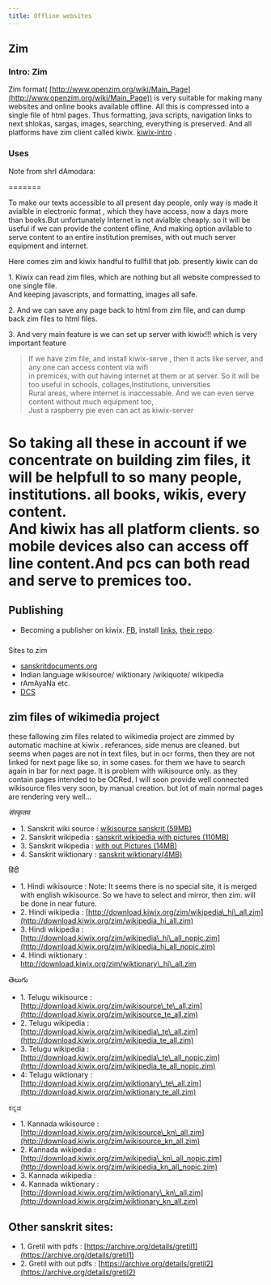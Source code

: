 ```yaml
---
title: Offline websites
---
```

  

  

## Zim

### Intro: Zim

Zim format( [http://www.openzim.org/wiki/Main_Page](http://www.openzim.org/wiki/Main_Page)) is very suitable for making many websites and online books available offline. All this is compressed into a single file of html pages. Thus formatting, java scripts, navigation links to next shlokas, sargas, images, searching, everything is preserved. And all platforms have zim client called kiwix. [kiwix-intro](http://www.kiwix.org/wiki/Special:MyLanguage/Main_Page) .
  

### Uses

Note from shrI dAmodara:

=======  

To make our texts accessible to all present day people, only way is made it avialble in electronic format , which they have access, now a days more than books.But unfortunately Internet is not avialble cheaply. so it will be useful if we can provide the content ofline, And making option avilable to serve content to an entire institution premises, with out much server equipment and internet.
  
Here comes zim and kiwix handful to fullfill that job. presently kiwix can do  
  
1\. Kiwix can read zim files, which are nothing but all website compressed to one single file.  
And keeping javascripts, and formatting, images all safe.  
  
2\. And we can save any page back to html from zim file, and can dump back zim files to html files.  
  
3\. And very main feature is we can set up server with kiwix!!! which is very important feature  
  
>If we have zim file, and install kiwix-serve , then it acts like server, and any one can access content via wifi  
in premices, with out having internet at them or at server. So it will be too useful in schools, collages,Institutions, universities  
Rural areas, where internet is inaccessable. And we can even serve content without much equipment too,  
Just a raspberry pie even can act as kiwix-server  
  
So taking all these in account if we concentrate on building zim files, it will be helpfull to so many people, institutions. all books, wikis, every content.  
And kiwix has all platform clients. so mobile devices also can access off line content.And pcs can both read and serve to premices too.  
=======  

## Publishing

- Becoming a publisher on kiwix. [FB](https://www.facebook.com/photo.php?fbid=10153572513822989&set=o.314470148640373&type=3&comment_id=10153577644802989&ref=notif&notif_t=photo_comment), install [links](http://www.kiwix.org/wiki/Software), [their repo](http://download.kiwix.org/zim/).

###   
Sites to zim

- [sanskritdocuments.org](http://sanskritdocuments.org/)
- Indian language wikisource/ wiktionary /wikiquote/ wikipedia
- rAmAyaNa etc.
- [DCS](http://kjc-fs-cluster.kjc.uni-heidelberg.de/dcs/)

## zim files of wikimedia project

  
these fallowing zim files related to wikimedia project are zimmed by automatic machine at kiwix . referances, side menus are cleaned. but seems when pages are not in text files, but in ocr forms, then they are not linked for next page like so, in some cases. for them we have to search again in bar for next page. It is problem with wikisource only. as they contain pages intended to be OCRed. I will soon provide well connected wikisource files very soon, by manual creation. but lot of main normal pages are rendering very well...  
  
_संस्कृतम_  
  

- 1\. Sanskrit wiki source : [wikisource sanskrit (59MB)](http://download.kiwix.org/zim/wikisource_sa_all.zim)
- 2\. Sanskrit wikipedia : [sanskrit wikipedia with pictures (110MB)](http://download.kiwix.org/zim/wikipedia_sa_all.zim)
- 3\. Sanskrit wikipedia : [with out Pictures (14MB)](http://download.kiwix.org/zim/wikipedia_sa_all_nopic.zim)
- 4\. Sanskrit wiktionary : [sanskrit wiktionary(4MB)](http://download.kiwix.org/zim/wiktionary_sa_all.zim)

  

हिंदी  

- 1\. Hindi wikisource : Note: It seems there is no special site, it is merged with english wikisource. So we have to select and mirror, then zim. will be done in near future.
- 2\. Hindi wikipedia : [http://download.kiwix.org/zim/wikipedia\_hi\_all.zim](http://download.kiwix.org/zim/wikipedia_hi_all.zim)
- 3\. Hindi wikipedia : [](http://download.kiwix.org/zim/wikipedia_hi_all_nopic.zim)[http://download.kiwix.org/zim/wikipedia\_hi\_all_nopic.zim](http://download.kiwix.org/zim/wikipedia_hi_all_nopic.zim)
- 4\. Hindi wiktionary : http://download.kiwix.org/zim/wiktionary\_hi\_all.zim

  
తెలుగు  

- 1\. Telugu wikisource : [http://download.kiwix.org/zim/wikisource\_te\_all.zim](http://download.kiwix.org/zim/wikisource_te_all.zim)
- 2\. Telugu wikipedia : [http://download.kiwix.org/zim/wikipedia\_te\_all.zim](http://download.kiwix.org/zim/wikipedia_te_all.zim)
- 3\. Telugu wikipedia : [http://download.kiwix.org/zim/wikipedia\_te\_all_nopic.zim](http://download.kiwix.org/zim/wikipedia_te_all_nopic.zim)
- 4: Telugu wiktionary : [http://download.kiwix.org/zim/wiktionary\_te\_all.zim](http://download.kiwix.org/zim/wiktionary_te_all.zim)

  
ಕನ್ನಡ  

- 1\. Kannada wikisource : [http://download.kiwix.org/zim/wikisource\_kn\_all.zim](http://download.kiwix.org/zim/wikisource_kn_all.zim)
- 2\. Kannada wikipedia : [http://download.kiwix.org/zim/wikipedia\_kn\_all_nopic.zim](http://download.kiwix.org/zim/wikipedia_kn_all_nopic.zim)
- 3\. Kannada wikipedia :
- 4\. Kannada wiktionary : [http://download.kiwix.org/zim/wiktionary\_kn\_all.zim](http://download.kiwix.org/zim/wiktionary_kn_all.zim)

## Other sanskrit sites:

- 1\. Gretil with pdfs : [https://archive.org/details/gretil1](https://archive.org/details/gretil1)
- 2\. Gretil with out pdfs : [https://archive.org/details/gretil2](https://archive.org/details/gretil2)

[](http://download.kiwix.org/zim/wiktionary_kn_all.zim)